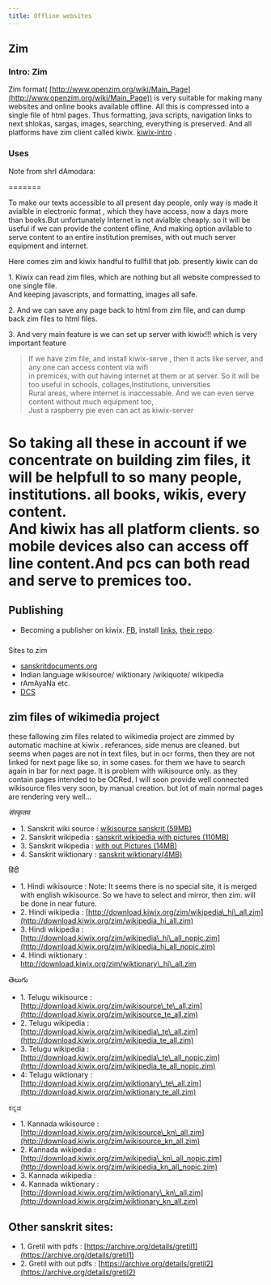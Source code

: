 ```yaml
---
title: Offline websites
---
```

  

  

## Zim

### Intro: Zim

Zim format( [http://www.openzim.org/wiki/Main_Page](http://www.openzim.org/wiki/Main_Page)) is very suitable for making many websites and online books available offline. All this is compressed into a single file of html pages. Thus formatting, java scripts, navigation links to next shlokas, sargas, images, searching, everything is preserved. And all platforms have zim client called kiwix. [kiwix-intro](http://www.kiwix.org/wiki/Special:MyLanguage/Main_Page) .
  

### Uses

Note from shrI dAmodara:

=======  

To make our texts accessible to all present day people, only way is made it avialble in electronic format , which they have access, now a days more than books.But unfortunately Internet is not avialble cheaply. so it will be useful if we can provide the content ofline, And making option avilable to serve content to an entire institution premises, with out much server equipment and internet.
  
Here comes zim and kiwix handful to fullfill that job. presently kiwix can do  
  
1\. Kiwix can read zim files, which are nothing but all website compressed to one single file.  
And keeping javascripts, and formatting, images all safe.  
  
2\. And we can save any page back to html from zim file, and can dump back zim files to html files.  
  
3\. And very main feature is we can set up server with kiwix!!! which is very important feature  
  
>If we have zim file, and install kiwix-serve , then it acts like server, and any one can access content via wifi  
in premices, with out having internet at them or at server. So it will be too useful in schools, collages,Institutions, universities  
Rural areas, where internet is inaccessable. And we can even serve content without much equipment too,  
Just a raspberry pie even can act as kiwix-server  
  
So taking all these in account if we concentrate on building zim files, it will be helpfull to so many people, institutions. all books, wikis, every content.  
And kiwix has all platform clients. so mobile devices also can access off line content.And pcs can both read and serve to premices too.  
=======  

## Publishing

- Becoming a publisher on kiwix. [FB](https://www.facebook.com/photo.php?fbid=10153572513822989&set=o.314470148640373&type=3&comment_id=10153577644802989&ref=notif&notif_t=photo_comment), install [links](http://www.kiwix.org/wiki/Software), [their repo](http://download.kiwix.org/zim/).

###   
Sites to zim

- [sanskritdocuments.org](http://sanskritdocuments.org/)
- Indian language wikisource/ wiktionary /wikiquote/ wikipedia
- rAmAyaNa etc.
- [DCS](http://kjc-fs-cluster.kjc.uni-heidelberg.de/dcs/)

## zim files of wikimedia project

  
these fallowing zim files related to wikimedia project are zimmed by automatic machine at kiwix . referances, side menus are cleaned. but seems when pages are not in text files, but in ocr forms, then they are not linked for next page like so, in some cases. for them we have to search again in bar for next page. It is problem with wikisource only. as they contain pages intended to be OCRed. I will soon provide well connected wikisource files very soon, by manual creation. but lot of main normal pages are rendering very well...  
  
_संस्कृतम_  
  

- 1\. Sanskrit wiki source : [wikisource sanskrit (59MB)](http://download.kiwix.org/zim/wikisource_sa_all.zim)
- 2\. Sanskrit wikipedia : [sanskrit wikipedia with pictures (110MB)](http://download.kiwix.org/zim/wikipedia_sa_all.zim)
- 3\. Sanskrit wikipedia : [with out Pictures (14MB)](http://download.kiwix.org/zim/wikipedia_sa_all_nopic.zim)
- 4\. Sanskrit wiktionary : [sanskrit wiktionary(4MB)](http://download.kiwix.org/zim/wiktionary_sa_all.zim)

  

हिंदी  

- 1\. Hindi wikisource : Note: It seems there is no special site, it is merged with english wikisource. So we have to select and mirror, then zim. will be done in near future.
- 2\. Hindi wikipedia : [http://download.kiwix.org/zim/wikipedia\_hi\_all.zim](http://download.kiwix.org/zim/wikipedia_hi_all.zim)
- 3\. Hindi wikipedia : [](http://download.kiwix.org/zim/wikipedia_hi_all_nopic.zim)[http://download.kiwix.org/zim/wikipedia\_hi\_all_nopic.zim](http://download.kiwix.org/zim/wikipedia_hi_all_nopic.zim)
- 4\. Hindi wiktionary : http://download.kiwix.org/zim/wiktionary\_hi\_all.zim

  
తెలుగు  

- 1\. Telugu wikisource : [http://download.kiwix.org/zim/wikisource\_te\_all.zim](http://download.kiwix.org/zim/wikisource_te_all.zim)
- 2\. Telugu wikipedia : [http://download.kiwix.org/zim/wikipedia\_te\_all.zim](http://download.kiwix.org/zim/wikipedia_te_all.zim)
- 3\. Telugu wikipedia : [http://download.kiwix.org/zim/wikipedia\_te\_all_nopic.zim](http://download.kiwix.org/zim/wikipedia_te_all_nopic.zim)
- 4: Telugu wiktionary : [http://download.kiwix.org/zim/wiktionary\_te\_all.zim](http://download.kiwix.org/zim/wiktionary_te_all.zim)

  
ಕನ್ನಡ  

- 1\. Kannada wikisource : [http://download.kiwix.org/zim/wikisource\_kn\_all.zim](http://download.kiwix.org/zim/wikisource_kn_all.zim)
- 2\. Kannada wikipedia : [http://download.kiwix.org/zim/wikipedia\_kn\_all_nopic.zim](http://download.kiwix.org/zim/wikipedia_kn_all_nopic.zim)
- 3\. Kannada wikipedia :
- 4\. Kannada wiktionary : [http://download.kiwix.org/zim/wiktionary\_kn\_all.zim](http://download.kiwix.org/zim/wiktionary_kn_all.zim)

## Other sanskrit sites:

- 1\. Gretil with pdfs : [https://archive.org/details/gretil1](https://archive.org/details/gretil1)
- 2\. Gretil with out pdfs : [https://archive.org/details/gretil2](https://archive.org/details/gretil2)

[](http://download.kiwix.org/zim/wiktionary_kn_all.zim)